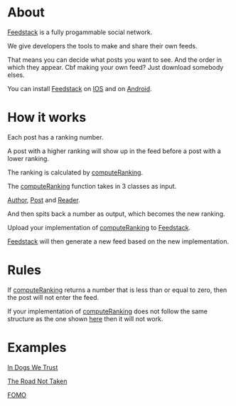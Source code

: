 # About

[Feedstack](https://play.google.com/store/apps/details?id=com.jasper.jasper) is a fully progammable social network.

We give developers the tools to make and share their own feeds.

That means you can decide what posts you want to see. And the order in which they appear. Cbf making your own feed? Just download somebody elses.

You can install [Feedstack](https://play.google.com/store/apps/details?id=com.jasper.jasper) on [IOS](https://play.google.com/store/apps/details?id=com.jasper.jasper) and on [Android](https://play.google.com/store/apps/details?id=com.jasper.jasper).

# How it works

Each post has a ranking number.

A post with a higher ranking will show up in the feed before a post with a lower ranking.

The ranking is calculated by [computeRanking](https://github.com/elijahleinkram/jasper/blob/master/ranking/compute_ranking.js).

The [computeRanking](https://github.com/elijahleinkram/jasper/blob/master/ranking/compute_ranking.js) function takes in 3 classes as input.

[Author](https://github.com/elijahleinkram/jasper/blob/master/classes/author.js), [Post](https://github.com/elijahleinkram/jasper/blob/master/classes/post.js) and [Reader](https://github.com/elijahleinkram/jasper/blob/master/classes/reader.js).

And then spits back a number as output, which becomes the new ranking.

Upload your implementation of [computeRanking](https://github.com/elijahleinkram/jasper/blob/master/ranking/compute_ranking.js) to [Feedstack](https://play.google.com/store/apps/details?id=com.jasper.jasper).

[Feedstack](https://play.google.com/store/apps/details?id=com.jasper.jasper) will then generate a new feed based on the new implementation. 

# Rules

If [computeRanking](https://github.com/elijahleinkram/jasper/blob/master/ranking/compute_ranking.js) returns a number that is less than or equal to zero, then the post will not enter the feed.

If your implementation of [computeRanking](https://github.com/elijahleinkram/jasper/blob/master/ranking/compute_ranking.js) does not follow the same structure as the one shown [here](https://github.com/elijahleinkram/jasper/blob/master/ranking/compute_ranking.js) then it will not work. 

# Examples

[In Dogs We Trust](https://github.com/elijahleinkram/feed-samples/blob/master/functions/in_dogs_we_trust.js)

[The Road Not Taken](https://github.com/elijahleinkram/feed-samples/blob/master/functions/the_road_not_taken.js)

[FOMO](https://github.com/elijahleinkram/feed-samples/blob/master/functions/fomo.js)












